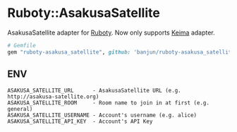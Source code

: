 # Ruboty::AsakusaSatellite
AsakusaSatellite adapter for [Ruboty](https://github.com/r7kamura/ruboty).
Now only supports [Keima](http://www.codefirst.org/keima/) adapter.

```ruby
# Gemfile
gem "ruboty-asakusa_satellite", github: 'banjun/ruboty-asakusa_satellite', branch: 'ssl-verify-none'
```

## ENV
```
ASAKUSA_SATELLITE_URL      - AsakusaSatellite URL (e.g. http://asakusa-satellite.org)
ASAKUSA_SATELLITE_ROOM     - Room name to join in at first (e.g. general)
ASAKUSA_SATELLITE_USERNAME - Account's username (e.g. alice)
ASAKUSA_SATELLITE_API_KEY  - Account's API Key
```
